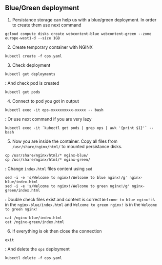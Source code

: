 ## Blue/Green deployment
1. Persistance storage can help us with a blue/green deployment. In order to create them use next command
```
gcloud compute disks create webcontent-blue webcontent-green --zone europe-west1-d --size 1GB
```
2. Create temporary container with NGINX
```
kubectl create -f ops.yaml
```
3. Check deployment
```
kubectl get deployments
```
:  And check pod is created
```
kubectl get pods
```
4. Connect to pod you got in output
```
kubectl exec -it ops-xxxxxxxxxx-xxxxx -- bash
```
:  Or use next command if you are very lazy
```
kubectl exec -it `kubectl get pods | grep ops | awk '{print $1}'` -- bash
```
5. Now you are inside the container. Copy all files from `/usr/share/nginx/html/` to mounted persistance disks.
```
cp /usr/share/nginx/html/* nginx-blue/
cp /usr/share/nginx/html/* nginx-green/
```
:  Change `index.html` files content using `sed`
```
sed -i -e 's/Welcome to nginx!/Welcome to blue nginx!/g' nginx-blue/index.html
sed -i -e 's/Welcome to nginx!/Welcome to green nginx!/g' nginx-green/index.html
```
:  Double check files exist and content is correct `Welcome to blue nginx!` is in the `nginx-blue/index.html` and `Welcome to green nginx!` is in the `Welcome to green nginx!`
```
cat /nginx-blue/index.html
cat /nginx-green/index.html
```
6. If everything is ok then close the connection
```
exit
```
:  And delete the `ops` deployment
```
kubectl delete -f ops.yaml
```
